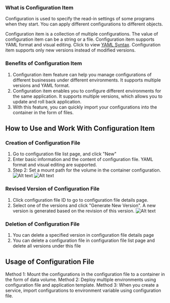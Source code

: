 ### What is Configuration Item

Configuration is used to specify the read-in settings of some programs when they start. You can apply different configurations to different objects.

Configuration item is a collection of multiple configurations. The value of configuration item can be a string or a file.
Configuration item supports YAML format and visual editing. Click to view [YAML Syntax](https://zh.wikipedia.org/wiki/YAML).
Configuration item supports only new versions instead of modified versions.

### Benefits of Configuration Item

1. Configuration item feature can help you manage configurations of different businesses under different environments. It supports multiple versions and YAML format.
2. Configuration item enables you to configure different environments for the same application. It supports multiple versions, which allows you to update and roll back application.
3. With this feature, you can quickly import your configurations into the container in the form of files.

## How to Use and Work With Configuration Item
### Creation of Configuration File

1. Go to configuration file list page, and click "New"
2. Enter basic information and the content of configuration file. YAML format and visual editing are supported.
3. Step 2: Set a mount path for the volume in the container configuration.
![Alt text](https://main.qcloudimg.com/raw/a19523d8778330c0f8d7678f0dd4cb09.png)
![Alt text](https://main.qcloudimg.com/raw/f0552efa59f56cc0e95293a4d129fa8c.png)

### Revised Version of Configuration File

1. Click configuration file ID to go to configuration file details page.
2. Select one of the versions and click "Generate New Version". A new version is generated based on the revision of this version.
![Alt text](https://main.qcloudimg.com/raw/680a2704cb81919eec9aaa08246027cd.png)

### Deletion of Configuration File
1. You can delete a specified version in configuration file details page
2. You can delete a configuration file in configuration file list page and delete all versions under this file

## Usage of Configuration File
Method 1:  Mount the configurations in the configuration file to a container in the form of data volume.
Method 2:  Deploy multiple environments using configuration file and application template.
Method 3:  When you create a service, import configurations to environment variable using configuration file.




